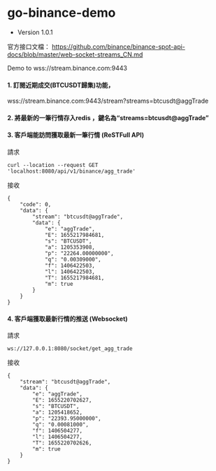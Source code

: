 # go-binance-demo

* Version 1.0.1

官方接口文檔：
https://github.com/binance/binance-spot-api-docs/blob/master/web-socket-streams_CN.md

Demo to wss://stream.binance.com:9443

#### 1. 訂閱近期成交(BTCUSDT歸集)功能，
wss://stream.binance.com:9443/stream?streams=btcusdt@aggTrade

#### 2. 將最新的一筆行情存入redis ，鍵名為“streams=btcusdt@aggTrade”

#### 3. 客戶端能訪問獲取最新一筆行情 (ReSTFull API)
請求
```
curl --location --request GET 'localhost:8080/api/v1/binance/agg_trade'
```
接收
```
{
    "code": 0,
    "data": {
        "stream": "btcusdt@aggTrade",
        "data": {
            "e": "aggTrade",
            "E": 1655217984681,
            "s": "BTCUSDT",
            "a": 1205353908,
            "p": "22264.00000000",
            "q": "0.00309000",
            "f": 1406422503,
            "l": 1406422503,
            "T": 1655217984681,
            "m": true
        }
    }
}
```

#### 4. 客戶端獲取最新行情的推送 (Websocket)
請求
```
ws://127.0.0.1:8080/socket/get_agg_trade
```
接收
```
{
    "stream": "btcusdt@aggTrade",
    "data": {
        "e": "aggTrade",
        "E": 1655220702627,
        "s": "BTCUSDT",
        "a": 1205418652,
        "p": "22393.95000000",
        "q": "0.00081000",
        "f": 1406504277,
        "l": 1406504277,
        "T": 1655220702626,
        "m": true
    }
}
```
